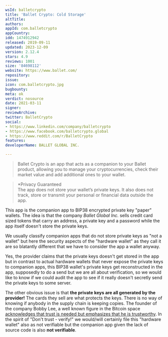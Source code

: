 ```yaml
---
wsId: balletcrypto
title: 'Ballet Crypto: Cold Storage'
altTitle: 
authors: 
appId: com.balletcrypto
appCountry: 
idd: 1474912942
released: 2019-09-11
updated: 2023-12-09
version: 2.12.4
stars: 4.9
reviews: 1001
size: '84698112'
website: https://www.ballet.com/
repository: 
issue: 
icon: com.balletcrypto.jpg
bugbounty: 
meta: ok
verdict: nosource
date: 2021-03-11
signer: 
reviewArchive: 
twitter: BalletCrypto
social:
- https://www.linkedin.com/company/balletcrypto
- https://www.facebook.com/balletcrypto.global
- https://www.reddit.com/r/BalletCrypto
features: 
developerName: BALLET GLOBAL INC.

---
```


> Ballet Crypto is an app that acts as a companion to your Ballet product,
  allowing you to manage your cryptocurrencies, check their market value and add
  additional ones to your wallet.

> *Privacy Guaranteed<br>
  The app does not store your wallet’s private keys. It also does not track,
  store or transmit your personal or financial data outside the app.

This app is the companion app to BIP38 encrypted private key "paper" wallets.
The idea is that the company *Ballet Global Inc.* sells credit card sized tokens
that carry an address, a private key and a password while the app itself doesn't
store the private keys.

We usually classify companion apps that do not store private keys as "not a wallet"
but here the security aspects of the "hardware wallet" as they call it are so
blatantly different that we have to consider the app a wallet anyway.

Yes, the provider claims that the private keys doesn't get stored in the app but
in contrast to actual hardware wallets that never expose the private keys to
companion apps, this BIP38 wallet's private keys get reconstructed in the app,
supposedly to do a send but we are all about verification, so we would like to
know if we could audit the app to see if it really doesn't secretly send the
private keys to some server.

The other obvious issue is that **the private keys are all generated by the provider!**
The cards they sell are what protects the keys. There is no way of knowing if
anybody in the supply chain is keeping copies. The founder of the company Bobby
Lee, a well known figure in the Bitcoin space
[acknowledges that trust is needed but emphasizes that he is trustworthy](https://www.youtube.com/watch?v=JmbfYlNAuSM).
In the spirit of "Don't trust - verify!" we would/will certainly file this
"hardware wallet" also as not verifiable but the companion app given the lack of
source code is also **not verifiable**.
